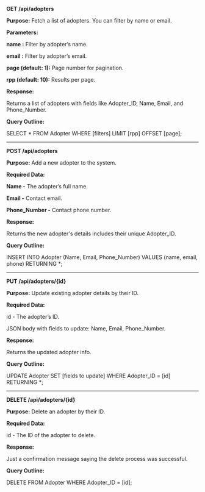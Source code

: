 **GET /api/adopters**

**Purpose:** Fetch a list of adopters. You can filter by name or email.

**Parameters:**

**name :** Filter by adopter’s name.

**email :** Filter by adopter’s email.

**page (default: 1):** Page number for pagination.

**rpp (default: 10):** Results per page.

**Response:**

Returns a list of adopters with fields like Adopter_ID, Name, Email, and Phone_Number.

**Query Outline:**

SELECT * FROM Adopter WHERE [filters] LIMIT [rpp] OFFSET [page];


-----------------------------------------------------------------------------------------------------------

**POST /api/adopters**

**Purpose:** Add a new adopter to the system.

**Required Data:**

**Name -** The adopter’s full name.

**Email -** Contact email.

**Phone_Number -** Contact phone number.

**Response:**

Returns the new adopter's details includes their unique Adopter_ID.

**Query Outline:**

INSERT INTO Adopter (Name, Email, Phone_Number) VALUES (name, email, phone) RETURNING *;


-----------------------------------------------------------------------------------------------------------

**PUT /api/adopters/{id}**

**Purpose:** Update existing adopter details by their ID.

**Required Data:**

id  - The adopter’s ID.

JSON body with fields to update: Name, Email, Phone_Number.

**Response:**

Returns the updated adopter info.

**Query Outline:**

UPDATE Adopter SET [fields to update] WHERE Adopter_ID = [id] RETURNING *;

-----------------------------------------------------------------------------------------------------------

**DELETE /api/adopters/{id}**

**Purpose:** Delete an adopter by their ID.

**Required Data:**

id  - The ID of the adopter to delete.

**Response:**

Just a confirmation message saying the delete process was successful.

**Query Outline:**

DELETE FROM Adopter WHERE Adopter_ID = [id];
